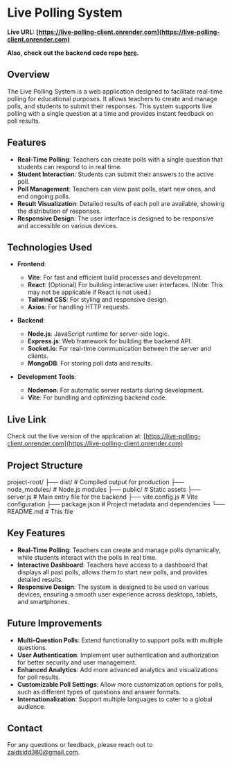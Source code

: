 # Live Polling System

**Live URL: [https://live-polling-client.onrender.com](https://live-polling-client.onrender.com)**

**Also, check out the backend code repo [here](https://github.com/zaidsidd360/live-polling-server).**

## Overview

The Live Polling System is a web application designed to facilitate real-time polling for educational purposes. It allows teachers to create and manage polls, and students to submit their responses. This system supports live polling with a single question at a time and provides instant feedback on poll results.

## Features

- **Real-Time Polling**: Teachers can create polls with a single question that students can respond to in real time.
- **Student Interaction**: Students can submit their answers to the active poll.
- **Poll Management**: Teachers can view past polls, start new ones, and end ongoing polls.
- **Result Visualization**: Detailed results of each poll are available, showing the distribution of responses.
- **Responsive Design**: The user interface is designed to be responsive and accessible on various devices.

## Technologies Used

- **Frontend**: 
  - **Vite**: For fast and efficient build processes and development.
  - **React**: (Optional) For building interactive user interfaces. (Note: This may not be applicable if React is not used.)
  - **Tailwind CSS**: For styling and responsive design.
  - **Axios**: For handling HTTP requests.

- **Backend**:
  - **Node.js**: JavaScript runtime for server-side logic.
  - **Express.js**: Web framework for building the backend API.
  - **Socket.io**: For real-time communication between the server and clients.
  - **MongoDB**: For storing poll data and results.

- **Development Tools**:
  - **Nodemon**: For automatic server restarts during development.
  - **Vite**: For bundling and optimizing backend code.

## Live Link

Check out the live version of the application at: [https://live-polling-client.onrender.com](https://live-polling-client.onrender.com)

## Project Structure
project-root/
├── dist/ # Compiled output for production
├── node_modules/ # Node.js modules
├── public/ # Static assets
├── server.js # Main entry file for the backend
├── vite.config.js # Vite configuration
├── package.json # Project metadata and dependencies
└── README.md # This file


## Key Features

- **Real-Time Polling**: Teachers can create and manage polls dynamically, while students interact with the polls in real time.
- **Interactive Dashboard**: Teachers have access to a dashboard that displays all past polls, allows them to start new polls, and provides detailed results.
- **Responsive Design**: The system is designed to be used on various devices, ensuring a smooth user experience across desktops, tablets, and smartphones.

## Future Improvements

- **Multi-Question Polls**: Extend functionality to support polls with multiple questions.
- **User Authentication**: Implement user authentication and authorization for better security and user management.
- **Enhanced Analytics**: Add more advanced analytics and visualizations for poll results.
- **Customizable Poll Settings**: Allow more customization options for polls, such as different types of questions and answer formats.
- **Internationalization**: Support multiple languages to cater to a global audience.

## Contact

For any questions or feedback, please reach out to [zaidsidd360@gmail.com](mailto:zaidsidd360@gmail.com).


